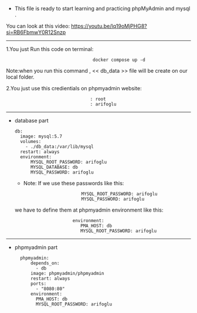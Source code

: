 * This file is ready to start learning and practicing  phpMyAdmin and mysql .

You can look at this video: https://youtu.be/lq19oMjPHG8?si=RB6FbmwY0R12Snzp 

-------------------------------------------------------------------------

1.You just Run this code on terminal:

                                     docker compose up -d
                                     
Note:when you run this command , << db_data >> file will be create on our local folder.

2.You just use this credientials on phpmyadmin website:

                                    : root
                                    : arifoglu

 -------------------------------------------------------------------------

* database part

      db:
        image: mysql:5.7
        volumes:
          - ./db_data:/var/lib/mysql
        restart: always
        environment:
            MYSQL_ROOT_PASSWORD: arifoglu 
            MYSQL_DATABASE: db
            MYSQL_PASSWORD: arifoglu 


  * Note: If we use these passwords like this:

                              MYSQL_ROOT_PASSWORD: arifoglu 
                              MYSQL_PASSWORD: arifoglu 

   we have to define them at phpmyadmin environment like this:

                            environment:
                               PMA_HOST: db 
                               MYSQL_ROOT_PASSWORD: arifoglu 

 ------------------------------------------------------------------------------
* phpmyadmin part 

        phpmyadmin:
            depends_on:
              - db
            image: phpmyadmin/phpmyadmin
            restart: always
            ports:           
              - "8080:80"
            environment:
              PMA_HOST: db 
              MYSQL_ROOT_PASSWORD: arifoglu 

